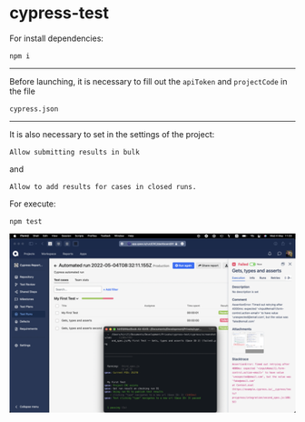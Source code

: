 # cypress-test

For install dependencies:
```
npm i
```
---
Before launching, it is necessary to fill out the `apiToken` and `projectCode` in the file
```
cypress.json
```

---
It is also necessary to set in the settings of the project:
```
Allow submitting results in bulk
```
and
```
Allow to add results for cases in closed runs.
```
For execute:
```
npm test
```

<p align="center">
  <img src="./screenshot.png">
</p>